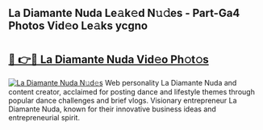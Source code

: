 ## La Diamante Nuda Le𝚊k𝚎d N𝚞𝚍es - Part-Ga4 Photos Vid𝚎o Le𝚊ks ycgno

# <h2><a href="http://fbdlvg.evod.top/?m=La+Diamante+Nuda">🔗 👉🔴 La Diamante Nuda Vid𝚎o Ph𝚘t𝚘s</a></h2>

[![La Diamante Nuda N𝚞d𝚎s](https://i.imgur.com/8V9OHl7.gif)](http://fbdlvg.evod.top/?m=La+Diamante+Nuda)
Web personality La Diamante Nuda and content creator, acclaimed for posting dance and lifestyle themes through popular dance challenges and brief vlogs. Visionary entrepreneur La Diamante Nuda, known for their innovative business ideas and entrepreneurial spirit. 
